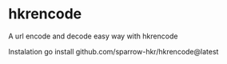 # hkrencode
A url encode and decode easy way with hkrencode

Instalation
go install github.com/sparrow-hkr/hkrencode@latest
